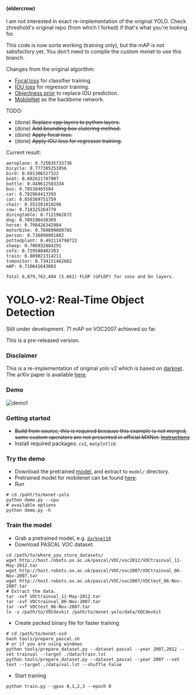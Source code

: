 #### (eldercrow)
I am not interested in exact re-implementation of the original YOLO.
Check zhreshold's original repo (from which I forked) if that's what you're looking for.

This code is now sorta working (training only), but the mAP is not satisfactory yet.
You don't need to complie the custom mxnet to use this branch.

Changes from the original algorithm:
- [Focal loss](https://arxiv.org/abs/1708.02002) for classifier training.
- [IOU loss](https://arxiv.org/abs/1608.01471) for regressor training.
- [Objectness prior](https://arxiv.org/abs/1707.01691) to replace IOU prediction.
- [MobileNet](https://arxiv.org/abs/1704.04861) as the backbone network.

TODO:
- (done) ~~Replace cpp layers to python layers.~~
- (done) ~~Add bounding box clutering method.~~
- (done) ~~Apply focal loss.~~
- (done) ~~Apply IOU loss for regressor training.~~

Current result:
```
aeroplane: 0.725035733736
bicycle: 0.777305251056
bird: 0.691306527322
boat: 0.602621787907
bottle: 0.449612583334
bus: 0.78538465584
car: 0.782964413393
cat: 0.850369751759
chair: 0.552281010296
cow: 0.718325264779
diningtable: 0.7121962672
dog: 0.789196438369
horse: 0.798426342904
motorbike: 0.769899089785
person: 0.736098801882
pottedplant: 0.492114798722
sheep: 0.706932884291
sofa: 0.729588482203
train: 0.809021314211
tvmonitor: 0.734151462662
mAP: 0.710641643083

Total 6,079,762,494 (5.662) FLOP (GFLOP) for conv and bn layers.
```

# YOLO-v2: Real-Time Object Detection

Still under development. 71 mAP on VOC2007 achieved so far.

This is a pre-released version.

### Disclaimer
This is a re-implementation of original yolo v2 which is based on [darknet](https://github.com/pjreddie/darknet).
The arXiv paper is available [here](https://arxiv.org/pdf/1612.08242.pdf).

### Demo

![demo1](https://user-images.githubusercontent.com/3307514/28980832-29bb0262-7904-11e7-83e3-a5fec65e0c70.png)

### Getting started
- ~~Build from source, this is required because this example is not merged, some
custom operators are not presented in official MXNet. [Instructions](http://mxnet.io/get_started/install.html)~~
- Install required packages: `cv2`, `matplotlib`

### Try the demo
- Download the pretrained [model](https://github.com/zhreshold/mxnet-yolo/releases/download/0.1-alpha/yolo2_darknet19_416_pascalvoc0712_trainval.zip), and extract to `model/` directory.
- Pretrained model for mobilenet can be found [here](https://github.com/KeyKy/mobilenet-mxnet).
- Run
```
# cd /paht/to/mxnet-yolo
python demo.py --cpu
# available options
python demo.py -h
```

### Train the model
- Grab a pretrained model, e.g. [`darknet19`](https://github.com/zhreshold/mxnet-yolo/releases/download/0.1-alpha/darknet19_416_ILSVRC2012.zip)
- Download PASCAL VOC dataset.
```
cd /path/to/where_you_store_datasets/
wget http://host.robots.ox.ac.uk/pascal/VOC/voc2012/VOCtrainval_11-May-2012.tar
wget http://host.robots.ox.ac.uk/pascal/VOC/voc2007/VOCtrainval_06-Nov-2007.tar
wget http://host.robots.ox.ac.uk/pascal/VOC/voc2007/VOCtest_06-Nov-2007.tar
# Extract the data.
tar -xvf VOCtrainval_11-May-2012.tar
tar -xvf VOCtrainval_06-Nov-2007.tar
tar -xvf VOCtest_06-Nov-2007.tar
ln -s /path/to/VOCdevkit /path/to/mxnet-yolo/data/VOCdevkit
```
- Create packed binary file for faster training
```
# cd /path/to/mxnet-ssd
bash tools/prepare_pascal.sh
# or if you are using windows
python tools/prepare_dataset.py --dataset pascal --year 2007,2012 --set trainval --target ./data/train.lst
python tools/prepare_dataset.py --dataset pascal --year 2007 --set test --target ./data/val.lst --shuffle False
```
- Start training
```
python train.py --gpus 0,1,2,3 --epoch 0
```
